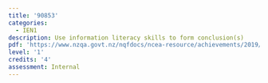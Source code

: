```yaml
---
title: '90853'
categories:
  - IEN1
description: Use information literacy skills to form conclusion(s)
pdf: 'https://www.nzqa.govt.nz/nqfdocs/ncea-resource/achievements/2019/as90853.pdf'
level: '1'
credits: '4'
assessment: Internal
---
```


